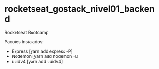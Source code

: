 # rocketseat_gostack_nivel01_backend
 Rocketseat Bootcamp

Pacotes instalados:
 - Express  [yarn add express -P]
 - Nodemon  [yarn add nodemon -D]
 - uuidv4   [yarn add uuidv4]